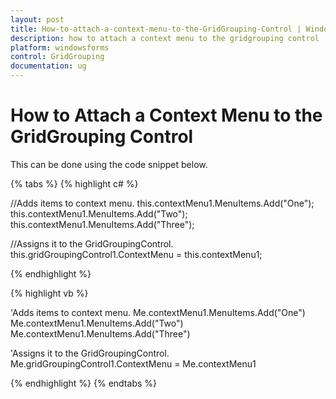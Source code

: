 ```yaml
---
layout: post
title: How-to-attach-a-context-menu-to-the-GridGrouping-Control | Windows Forms | Syncfusion
description: how to attach a context menu to the gridgrouping control
platform: windowsforms
control: GridGrouping
documentation: ug
---
```


# How to Attach a Context Menu to the GridGrouping Control

This can be done using the code snippet below.

{% tabs %}
{% highlight c# %}

//Adds items to context menu.
this.contextMenu1.MenuItems.Add("One");
this.contextMenu1.MenuItems.Add("Two");
this.contextMenu1.MenuItems.Add("Three");

//Assigns it to the GridGroupingControl.
this.gridGroupingControl1.ContextMenu = this.contextMenu1;

{% endhighlight %}

{% highlight vb %}

'Adds items to context menu.
Me.contextMenu1.MenuItems.Add("One")
Me.contextMenu1.MenuItems.Add("Two")
Me.contextMenu1.MenuItems.Add("Three")

'Assigns it to the GridGroupingControl.
Me.gridGroupingControl1.ContextMenu = Me.contextMenu1

{% endhighlight %}
{% endtabs %}
